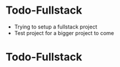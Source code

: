 # Todo-Fullstack
- Trying to setup a fullstack project
- Test project for a bigger project to come
# Todo-Fullstack
